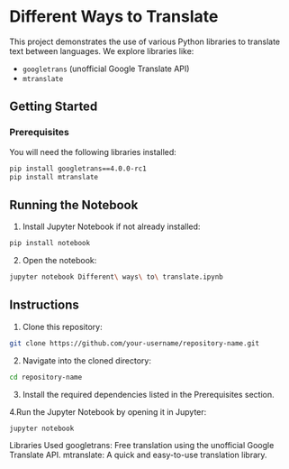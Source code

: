 # Different Ways to Translate

This project demonstrates the use of various Python libraries to translate text between languages. We explore libraries like:

- `googletrans` (unofficial Google Translate API)
- `mtranslate`

## Getting Started

### Prerequisites
You will need the following libraries installed:

```bash
pip install googletrans==4.0.0-rc1
pip install mtranslate
```

## Running the Notebook

1. Install Jupyter Notebook if not already installed:
```bash
pip install notebook
```
2. Open the notebook:
```bash
jupyter notebook Different\ ways\ to\ translate.ipynb
```
## Instructions

1. Clone this repository:
```bash
git clone https://github.com/your-username/repository-name.git
```
2. Navigate into the cloned directory:
```bash
cd repository-name
```
3. Install the required dependencies listed in the Prerequisites section.

4.Run the Jupyter Notebook by opening it in Jupyter:
```bash
jupyter notebook
```
Libraries Used
googletrans: Free translation using the unofficial Google Translate API.
mtranslate: A quick and easy-to-use translation library.
